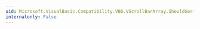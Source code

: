 ```yaml
---
uid: Microsoft.VisualBasic.Compatibility.VB6.VScrollBarArray.ShouldSerializeIndex(System.Windows.Forms.VScrollBar)
internalonly: False
---
```


